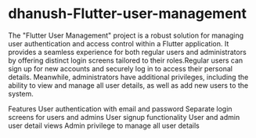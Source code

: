 # dhanush-Flutter-user-management
The "Flutter User Management" project is a robust solution for managing user authentication and access control within a Flutter application. It provides a seamless experience for both regular users and administrators by offering distinct login screens tailored to their roles.Regular users can sign up for new accounts and securely log in to access their personal details. Meanwhile, administrators have additional privileges, including the ability to view and manage all user details, as well as add new users to the system.

Features
  User authentication with email and password
  Separate login screens for users and admins
  User signup functionality
  User and admin user detail views
  Admin privilege to manage all user details
